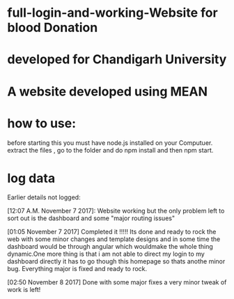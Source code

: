 # full-login-and-working-Website for blood Donation
# developed for Chandigarh University 
# A website developed using MEAN 

# how to use:
before starting this you must have node.js installed on your Computuer.
extract the files , go to the folder and do npm install and then npm start.

# log data
Earlier details not logged:


[12:07 A.M. November 7 2017]: Website working but the only problem left to sort out is the dashboard and some "major routing issues"

[01:05 November 7 2017] Completed it !!!!! Its done and ready to rock the web with some minor changes and template designs and in some time the dashboard would be through angular which wouldmake the whole thing dynamic.One more thing is that i am not able to direct my login to my dashboard directly it has to go though this homepage so thats anothe minor bug. Everything major is fixed and ready to rock.

[02:50 November 8 2017] Done with some major fixes a very minor tweak of work is left!
